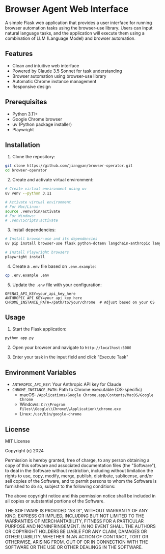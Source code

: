 # Browser Agent Web Interface

A simple Flask web application that provides a user interface for running browser automation tasks using the browser-use library. Users can input natural language tasks, and the application will execute them using a combination of LLM (Language Model) and browser automation.

## Features

- Clean and intuitive web interface
- Powered by Claude 3.5 Sonnet for task understanding
- Browser automation using browser-use library
- Automatic Chrome instance management
- Responsive design

## Prerequisites

- Python 3.11+
- Google Chrome browser
- uv (Python package installer)
- Playwright

## Installation

1. Clone the repository:
```bash
git clone https://github.com/jiangyan/browser-operator.git
cd browser-operator
```

2. Create and activate virtual environment:
```bash
# Create virtual environment using uv
uv venv --python 3.11

# Activate virtual environment
# For Mac/Linux:
source .venv/bin/activate
# For Windows:
# .venv\Scripts\activate
```

3. Install dependencies:
```bash
# Install browser-use and its dependencies
uv pip install browser-use flask python-dotenv langchain-anthropic langchain-openai

# Install Playwright browsers
playwright install
```

4. Create a `.env` file based on `.env.example`:
```bash
cp .env.example .env
```

5. Update the `.env` file with your configuration:
```
OPENAI_API_KEY=your_api_key_here
ANTHROPIC_API_KEY=your_api_key_here
CHROME_INSTANCE_PATH=/path/to/your/chrome  # Adjust based on your OS
```

## Usage

1. Start the Flask application:
```bash
python app.py
```

2. Open your browser and navigate to `http://localhost:5000`

3. Enter your task in the input field and click "Execute Task"

## Environment Variables

- `ANTHROPIC_API_KEY`: Your Anthropic API key for Claude
- `CHROME_INSTANCE_PATH`: Path to Chrome executable (OS-specific)
  - macOS: `/Applications/Google Chrome.app/Contents/MacOS/Google Chrome`
  - Windows: `C:\\Program Files\\Google\\Chrome\\Application\\chrome.exe`
  - Linux: `/usr/bin/google-chrome`

## License

MIT License

Copyright (c) 2024

Permission is hereby granted, free of charge, to any person obtaining a copy
of this software and associated documentation files (the "Software"), to deal
in the Software without restriction, including without limitation the rights
to use, copy, modify, merge, publish, distribute, sublicense, and/or sell
copies of the Software, and to permit persons to whom the Software is
furnished to do so, subject to the following conditions:

The above copyright notice and this permission notice shall be included in all
copies or substantial portions of the Software.

THE SOFTWARE IS PROVIDED "AS IS", WITHOUT WARRANTY OF ANY KIND, EXPRESS OR
IMPLIED, INCLUDING BUT NOT LIMITED TO THE WARRANTIES OF MERCHANTABILITY,
FITNESS FOR A PARTICULAR PURPOSE AND NONINFRINGEMENT. IN NO EVENT SHALL THE
AUTHORS OR COPYRIGHT HOLDERS BE LIABLE FOR ANY CLAIM, DAMAGES OR OTHER
LIABILITY, WHETHER IN AN ACTION OF CONTRACT, TORT OR OTHERWISE, ARISING FROM,
OUT OF OR IN CONNECTION WITH THE SOFTWARE OR THE USE OR OTHER DEALINGS IN THE
SOFTWARE. 